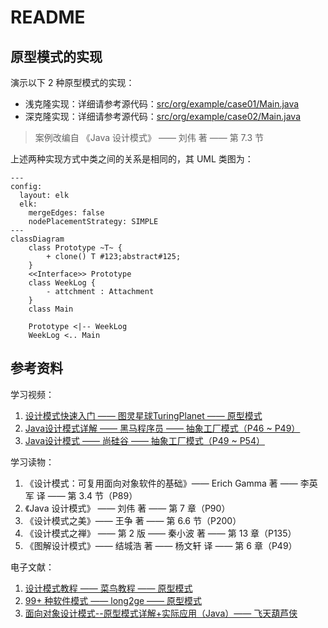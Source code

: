 # README
## 原型模式的实现
演示以下 2 种原型模式的实现：
+ 浅克隆实现：详细请参考源代码：[src/org/example/case01/Main.java](src/org/example/case01/Main.java)
+ 深克隆实现：详细请参考源代码：[src/org/example/case02/Main.java](src/org/example/case02/Main.java)

> 案例改编自 《Java 设计模式》 —— 刘伟 著 —— 第 7.3 节

上述两种实现方式中类之间的关系是相同的，其 UML 类图为：
```mermaid
---
config:
  layout: elk
  elk:
    mergeEdges: false
    nodePlacementStrategy: SIMPLE
---
classDiagram
    class Prototype ~T~ {
        + clone() T #123;abstract#125;
    }
    <<Interface>> Prototype
    class WeekLog {
        - attchment : Attachment
    }
    class Main

    Prototype <|-- WeekLog
    WeekLog <.. Main
```
## 参考资料
学习视频：
1. [设计模式快速入门 —— 图灵星球TuringPlanet —— 原型模式](https://www.bilibili.com/video/BV1XM411c72S/)
2. [Java设计模式详解 —— 黑马程序员 —— 抽象工厂模式（P46 ~ P49）](https://www.bilibili.com/video/BV1Np4y1z7BU?p=46)
3. [Java设计模式 —— 尚硅谷 —— 抽象工厂模式（P49 ~ P54）](https://www.bilibili.com/video/BV1G4411c7N4?p=49)

学习读物：
1. 《设计模式：可复用面向对象软件的基础》—— Erich Gamma 著 —— 李英军 译 —— 第 3.4 节（P89）
2. 《Java 设计模式》 —— 刘伟 著 —— 第 7 章（P90）
3. 《设计模式之美》—— 王争 著 —— 第 6.6 节（P200）
4. 《设计模式之禅》 —— 第 2 版 —— 秦小波 著 —— 第 13 章（P135）
5. 《图解设计模式》—— 结城浩 著 —— 杨文轩 译 —— 第 6 章（P49）

电子文献：
1. [设计模式教程 —— 菜鸟教程 —— 原型模式](https://www.runoob.com/design-pattern/prototype-pattern.html)
2. [99+ 种软件模式 —— long2ge —— 原型模式](https://learnku.com/docs/99-software-pattern/prototype-pattern/11962)
3. [面向对象设计模式--原型模式详解+实际应用（Java）—— 飞天葫芦侠](https://cloud.tencent.com/developer/article/2244408)